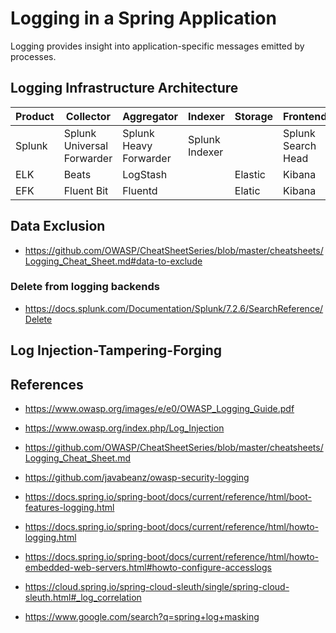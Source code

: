# Logging in a Spring Application

Logging provides insight into application-specific messages emitted by processes.

## Logging Infrastructure Architecture

| Product | Collector                  | Aggregator             | Indexer        | Storage | Frontend           |
| ------- | -------------------------- | ---------------------- | -------------- | ------- | ------------------ |
| Splunk  | Splunk Universal Forwarder | Splunk Heavy Forwarder | Splunk Indexer |         | Splunk Search Head |
| ELK     | Beats                      | LogStash               |                | Elastic | Kibana             |
| EFK     | Fluent Bit                 | Fluentd                |                | Elatic  | Kibana             |

## Data Exclusion

- <https://github.com/OWASP/CheatSheetSeries/blob/master/cheatsheets/Logging_Cheat_Sheet.md#data-to-exclude>

### Delete from logging backends

- <https://docs.splunk.com/Documentation/Splunk/7.2.6/SearchReference/Delete>

## Log Injection-Tampering-Forging

## References

- <https://www.owasp.org/images/e/e0/OWASP_Logging_Guide.pdf>
- <https://www.owasp.org/index.php/Log_Injection>
- <https://github.com/OWASP/CheatSheetSeries/blob/master/cheatsheets/Logging_Cheat_Sheet.md>
- <https://github.com/javabeanz/owasp-security-logging>

- <https://docs.spring.io/spring-boot/docs/current/reference/html/boot-features-logging.html>
- <https://docs.spring.io/spring-boot/docs/current/reference/html/howto-logging.html>
- <https://docs.spring.io/spring-boot/docs/current/reference/html/howto-embedded-web-servers.html#howto-configure-accesslogs>
- <https://cloud.spring.io/spring-cloud-sleuth/single/spring-cloud-sleuth.html#_log_correlation>

- <https://www.google.com/search?q=spring+log+masking>
